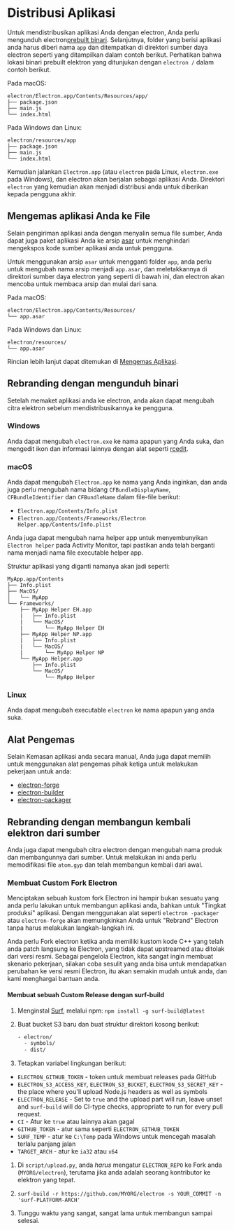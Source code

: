 # Distribusi Aplikasi

Untuk mendistribusikan aplikasi Anda dengan electron, Anda perlu mengunduh electron[prebuilt binari](https://github.com/electron/electron/releases). Selanjutnya, folder yang berisi aplikasi anda harus diberi nama `app` dan ditempatkan di direktori sumber daya electron seperti yang ditampilkan dalam contoh berikut. Perhatikan bahwa lokasi binari prebuilt elektron yang ditunjukan dengan `electron /` dalam contoh berikut.

Pada macOS:

```text
electron/Electron.app/Contents/Resources/app/
├── package.json
├── main.js
└── index.html
```

Pada Windows dan Linux:

```text
electron/resources/app
├── package.json
├── main.js
└── index.html
```

Kemudian jalankan `Electron.app` (atau `electron` pada Linux, `electron.exe` pada Windows), dan electron akan berjalan sebagai aplikasi Anda. Direktori `electron` yang kemudian akan menjadi distribusi anda untuk diberikan kepada pengguna akhir.

## Mengemas aplikasi Anda ke File

Selain pengiriman aplikasi anda dengan menyalin semua file sumber, Anda dapat juga paket aplikasi Anda ke arsip [asar](https://github.com/electron/asar) untuk menghindari mengekspos kode sumber aplikasi anda untuk pengguna.

Untuk menggunakan arsip `asar` untuk mengganti folder `app`, anda perlu untuk mengubah nama arsip menjadi `app.asar`, dan meletakkannya di direktori sumber daya electron yang seperti di bawah ini, dan electron akan mencoba untuk membaca arsip dan mulai dari sana.

Pada macOS:

```text
electron/Electron.app/Contents/Resources/
└── app.asar
```

Pada Windows dan Linux:

```text
electron/resources/
└── app.asar
```

Rincian lebih lanjut dapat ditemukan di [Mengemas Aplikasi](application-packaging.md).

## Rebranding dengan mengunduh binari

Setelah memaket aplikasi anda ke electron, anda akan dapat mengubah citra elektron sebelum mendistribusikannya ke pengguna.

### Windows

Anda dapat mengubah `electron.exe` ke nama apapun yang Anda suka, dan mengedit ikon dan informasi lainnya dengan alat seperti [rcedit](https://github.com/atom/rcedit).

### macOS

Anda dapat mengubah `Electron.app` ke nama yang Anda inginkan, dan anda juga perlu mengubah nama bidang `CFBundleDisplayName`, `CFBundleIdentifier` dan `CFBundleName` dalam file-file berikut:

* `Electron.app/Contents/Info.plist`
* `Electron.app/Contents/Frameworks/Electron Helper.app/Contents/Info.plist`

Anda juga dapat mengubah nama helper app untuk menyembunyikan `Electron helper` pada Activity Monitor, tapi pastikan anda telah berganti nama menjadi nama file executable helper app.

Struktur aplikasi yang diganti namanya akan jadi seperti:

```text
MyApp.app/Contents
├── Info.plist
├── MacOS/
│   └── MyApp
└── Frameworks/
    ├── MyApp Helper EH.app
    |   ├── Info.plist
    |   └── MacOS/
    |       └── MyApp Helper EH
    ├── MyApp Helper NP.app
    |   ├── Info.plist
    |   └── MacOS/
    |       └── MyApp Helper NP
    └── MyApp Helper.app
        ├── Info.plist
        └── MacOS/
            └── MyApp Helper
```

### Linux

Anda dapat mengubah executable `electron` ke nama apapun yang anda suka.

## Alat Pengemas

Selain Kemasan aplikasi anda secara manual, Anda juga dapat memilih untuk menggunakan alat pengemas pihak ketiga untuk melakukan pekerjaan untuk anda:

* [electron-forge](https://github.com/electron-userland/electron-forge)
* [electron-builder](https://github.com/electron-userland/electron-builder)
* [electron-packager](https://github.com/electron-userland/electron-packager)

## Rebranding dengan membangun kembali elektron dari sumber

Anda juga dapat mengubah citra electron dengan mengubah nama produk dan membangunnya dari sumber. Untuk melakukan ini anda perlu memodifikasi file `atom.gyp` dan telah membangun kembali dari awal.

### Membuat Custom Fork Electron

Menciptakan sebuah kustom fork Electron ini hampir bukan sesuatu yang anda perlu lakukan untuk membangun aplikasi anda, bahkan untuk "Tingkat produksi" aplikasi. Dengan menggunakan alat seperti ` electron -packager ` atau ` electron-forge ` akan memungkinkan Anda untuk "Rebrand" Electron tanpa harus melakukan langkah-langkah ini.

Anda perlu Fork electron ketika anda memiliki kustom kode C++ yang telah anda patch langsung ke Electron, yang tidak dapat upstreamed atau ditolak dari versi resmi. Sebagai pengelola Electron, kita sangat ingin membuat skenario pekerjaan, silakan coba sesulit yang anda bisa untuk mendapatkan perubahan ke versi resmi Electron, itu akan semakin mudah untuk anda, dan kami menghargai bantuan anda.

#### Membuat sebuah Custom Release dengan surf-build

1. Menginstal [Surf](https://github.com/surf-build/surf), melalui npm: `npm install -g surf-build@latest`

2. Buat bucket S3 baru dan buat struktur direktori kosong berikut:
    
    ```sh
    - electron/
      - symbols/
      - dist/
    ```

3. Tetapkan variabel lingkungan berikut:

* `ELECTRON_GITHUB_TOKEN` - token untuk membuat releases pada GitHub
* `ELECTRON_S3_ACCESS_KEY`, `ELECTRON_S3_BUCKET`, `ELECTRON_S3_SECRET_KEY` - the place where you'll upload Node.js headers as well as symbols
* `ELECTRON_RELEASE` - Set to `true` and the upload part will run, leave unset and `surf-build` will do CI-type checks, appropriate to run for every pull request.
* `CI` - Atur ke `true` atau lainnya akan gagal
* `GITHUB_TOKEN` - atur sama seperti `ELECTRON_GITHUB_TOKEN`
* `SURF_TEMP` - atur ke `C:\Temp` pada Windows untuk mencegah masalah terlalu panjang jalan
* `TARGET_ARCH` - atur ke `ia32` atau `x64`

1. Di `script/upload.py`, anda *harus* mengatur `ELECTRON_REPO` ke Fork anda (`MYORG/electron`), terutama jika anda adalah seorang kontributor ke elektron yang tepat.

2. `surf-build -r https://github.com/MYORG/electron -s YOUR_COMMIT -n 'surf-PLATFORM-ARCH'`

3. Tunggu waktu yang sangat, sangat lama untuk membangun sampai selesai.